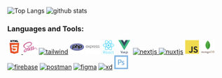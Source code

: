 <p align="left"> 
  <img alt="Top Langs" height="150px" src="https://github-readme-stats.vercel.app/api/top-langs/?username=yuyuyusan&layout=compact&theme=tokyonight" />
  <img alt="github stats" height="150px" src="https://github-readme-stats.vercel.app/api?username=yuyuyusan&theme=tokyonight&show_icons=true" />
</p>

<h3 align="left">Languages and Tools:</h3>
<p align="left">
  <a href="https://www.w3.org/html/" target="_blank" rel="noreferrer" ><img src="https://raw.githubusercontent.com/devicons/devicon/master/icons/html5/html5-original-wordmark.svg" alt="html5" width="32" height="32" /> 
  <a href="https://sass-lang.com" target="_blank" rel="noreferrer" ><img src="https://raw.githubusercontent.com/devicons/devicon/master/icons/sass/sass-original.svg" alt="sass" width="32" height="32" /></a>
  <a href="https://tailwindcss.com/" target="_blank" rel="noreferrer" ><img src="https://www.vectorlogo.zone/logos/tailwindcss/tailwindcss-icon.svg" alt="tailwind" width="32" height="32" /></a>
  <a href="https://www.php.net" target="_blank" rel="noreferrer" ><img src="https://raw.githubusercontent.com/devicons/devicon/master/icons/php/php-original.svg" alt="php" width="32" height="32" /></a>
  <a href="https://expressjs.com" target="_blank" rel="noreferrer" ><img src="https://raw.githubusercontent.com/devicons/devicon/master/icons/express/express-original-wordmark.svg" alt="express" width="32" height="32" /></a>
  <a href="https://reactjs.org/" target="_blank" rel="noreferrer" ><img src="https://raw.githubusercontent.com/devicons/devicon/master/icons/react/react-original-wordmark.svg" alt="react" width="32" height="32" /></a>
  <a href="https://vuejs.org/" target="_blank" rel="noreferrer" ><img src="https://raw.githubusercontent.com/devicons/devicon/master/icons/vuejs/vuejs-original-wordmark.svg" alt="vuejs" width="32" height="32" /></a>
  <a href="https://nextjs.org/" target="_blank" rel="noreferrer" ><img src="https://cdn.worldvectorlogo.com/logos/nextjs-2.svg" alt="nextjs" width="32" height="32" /> 
  <a href="https://nuxtjs.org/" target="_blank" rel="noreferrer" ><img src="https://www.vectorlogo.zone/logos/nuxtjs/nuxtjs-icon.svg" alt="nuxtjs" width="32" height="32" /></a>
  <a href="https://developer.mozilla.org/en-US/docs/Web/JavaScript" target="_blank" rel="noreferrer" ><img src="https://raw.githubusercontent.com/devicons/devicon/master/icons/javascript/javascript-original.svg" alt="javascript" width="32" height="32" /></a>
  <a href="https://www.mongodb.com/" target="_blank" rel="noreferrer" ><img src="https://raw.githubusercontent.com/devicons/devicon/master/icons/mongodb/mongodb-original-wordmark.svg" alt="mongodb" width="32" height="32" /> 
  <a href="https://firebase.google.com/" target="_blank" rel="noreferrer" ><img src="https://www.vectorlogo.zone/logos/firebase/firebase-icon.svg" alt="firebase" width="32" height="32" /></a>
  <a href="https://postman.com" target="_blank" rel="noreferrer" ><img src="https://www.vectorlogo.zone/logos/getpostman/getpostman-icon.svg" alt="postman" width="32" height="32" /></a>
  <a href="https://www.figma.com/" target="_blank" rel="noreferrer" ><img src="https://www.vectorlogo.zone/logos/figma/figma-icon.svg" alt="figma" width="32" height="32" /></a>
  <a href="https://www.adobe.com/products/xd.html" target="_blank" rel="noreferrer" ><img src="https://cdn.worldvectorlogo.com/logos/adobe-xd.svg" alt="xd" width="32" height="32" /></a>
  <a href="https://www.photoshop.com/en" target="_blank" rel="noreferrer" ><img src="https://raw.githubusercontent.com/devicons/devicon/master/icons/photoshop/photoshop-line.svg" alt="photoshop" width="32" height="32" /></a>
</p>


<!--
**yuyuyusan/yuyuyusan** is a ✨ _special_ ✨ repository because its `README.md` (this file) appears on your GitHub profile.

Here are some ideas to get you started:

- 🔭 I’m currently working on ...
- 🌱 I’m currently learning ...
- 👯 I’m looking to collaborate on ...
- 🤔 I’m looking for help with ...
- 💬 Ask me about ...
- 📫 How to reach me: ...
- 😄 Pronouns: ...
- ⚡ Fun fact: ...
-->
